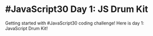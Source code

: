# #JavaScript30 Day 1: JS Drum Kit

Getting started with #JavaScript30 coding challenge! Here is day 1: JavaScript Drum Kit!